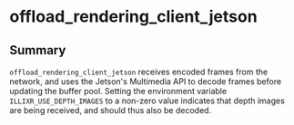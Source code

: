 # offload_rendering_client_jetson

## Summary
`offload_rendering_client_jetson` receives encoded frames from the network, and uses the Jetson's Multimedia API to decode frames before updating the buffer pool. Setting the environment variable ``ILLIXR_USE_DEPTH_IMAGES`` to a non-zero value indicates that depth images are being received, and should thus also be decoded.